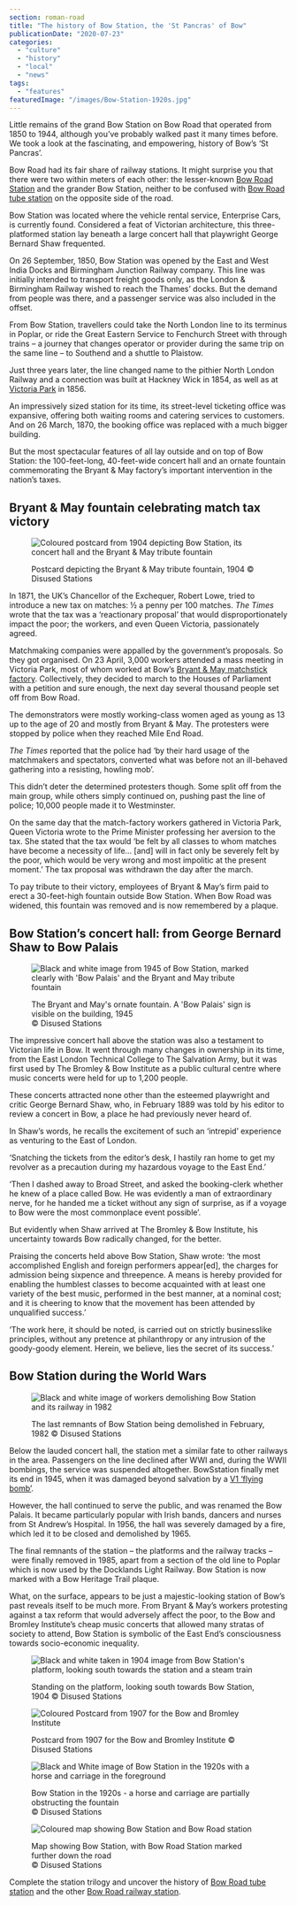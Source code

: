 ```yaml
---
section: roman-road
title: "The history of Bow Station, the 'St Pancras' of Bow"
publicationDate: "2020-07-23"
categories: 
  - "culture"
  - "history"
  - "local"
  - "news"
tags: 
  - "features"
featuredImage: "/images/Bow-Station-1920s.jpg"
---
```


Little remains of the grand Bow Station on Bow Road that operated from 1850 to 1944, although you’ve probably walked past it many times before. We took a look at the fascinating, and empowering, history of Bow’s ‘St Pancras’.

Bow Road had its fair share of railway stations. It might surprise you that there were two within meters of each other: the lesser-known [Bow Road Station](https://romanroadlondon.com/bow-road-railway-station-history/) and the grander Bow Station, neither to be confused with [Bow Road tube station](https://romanroadlondon.com/bow-road-tube-station-history/) on the opposite side of the road.

Bow Station was located where the vehicle rental service, Enterprise Cars, is currently found. Considered a feat of Victorian architecture, this three-platformed station lay beneath a large concert hall that playwright George Bernard Shaw frequented. 

On 26 September, 1850, Bow Station was opened by the East and West India Docks and Birmingham Junction Railway company. This line was initially intended to transport freight goods only, as the London & Birmingham Railway wished to reach the Thames’ docks. But the demand from people was there, and a passenger service was also included in the offset.

From Bow Station, travellers could take the North London line to its terminus in Poplar, or ride the Great Eastern Service to Fenchurch Street with through trains – a journey that changes operator or provider during the same trip on the same line – to Southend and a shuttle to Plaistow.

Just three years later, the line changed name to the pithier North London Railway and a connection was built at Hackney Wick in 1854, as well as at [Victoria Park](https://romanroadlondon.com/victoria-park-east-london-bow/) in 1856.

An impressively sized station for its time, its street-level ticketing office was expansive, offering both waiting rooms and catering services to customers. And on 26 March, 1870, the booking office was replaced with a much bigger building.

But the most spectacular features of all lay outside and on top of Bow Station: the 100-feet-long, 40-feet-wide concert hall and an ornate fountain commemorating the Bryant & May factory’s important intervention in the nation’s taxes.

## Bryant & May fountain celebrating match tax victory

<figure>

![Coloured postcard from 1904 depicting Bow Station, its concert hall and the Bryant & May tribute fountain](/images/Bow-station-in-1904-1024x684.jpg)

<figcaption>

Postcard depicting the Bryant & May tribute fountain, 1904 ©️ Disused Stations

</figcaption>

</figure>

In 1871, the UK’s Chancellor of the Exchequer, Robert Lowe, tried to introduce a new tax on matches: ½ a penny per 100 matches. _The Times_ wrote that the tax was a ‘reactionary proposal’ that would disproportionately impact the poor; the workers, and even Queen Victoria, passionately agreed.

Matchmaking companies were appalled by the government’s proposals. So they got organised. On 23 April, 3,000 workers attended a mass meeting in Victoria Park, most of whom worked at Bow’s [Bryant & May matchstick factory](https://romanroadlondon.com/sarah-chapman-matchstick-girl-campaign-memorial/). Collectively, they decided to march to the Houses of Parliament with a petition and sure enough, the next day several thousand people set off from Bow Road.

The demonstrators were mostly working-class women aged as young as 13 up to the age of 20 and mostly from Bryant & May. The protesters were stopped by police when they reached Mile End Road. 

_The Times_ reported that the police had ‘by their hard usage of the matchmakers and spectators, converted what was before not an ill-behaved gathering into a resisting, howling mob’.

This didn’t deter the determined protesters though. Some split off from the main group, while others simply continued on, pushing past the line of police; 10,000 people made it to Westminster.

On the same day that the match-factory workers gathered in Victoria Park, Queen Victoria wrote to the Prime Minister professing her aversion to the tax. She stated that the tax would ‘be felt by all classes to whom matches have become a necessity of life… \[and\] will in fact only be severely felt by the poor, which would be very wrong and most impolitic at the present moment.’ The tax proposal was withdrawn the day after the march.

To pay tribute to their victory, employees of Bryant & May’s firm paid to erect a 30-feet-high fountain outside Bow Station. When Bow Road was widened, this fountain was removed and is now remembered by a plaque.

## Bow Station’s concert hall: from George Bernard Shaw to Bow Palais

<figure>

![Black and white image from 1945 of Bow Station, marked clearly with 'Bow Palais' and the Bryant and May tribute fountain](/images/Bow-Station-May-Bryant-May-fountain-Bow-Palais-concert-hall-1945-1024x684.jpg)

<figcaption>

The Bryant and May's ornate fountain. A 'Bow Palais' sign is visible on the building, 1945  
©️ Disused Stations

</figcaption>

</figure>

The impressive concert hall above the station was also a testament to Victorian life in Bow. It went through many changes in ownership in its time, from the East London Technical College to The Salvation Army, but it was first used by The Bromley & Bow Institute as a public cultural centre where music concerts were held for up to 1,200 people.

These concerts attracted none other than the esteemed playwright and critic George Bernard Shaw, who, in February 1889 was told by his editor to review a concert in Bow, a place he had previously never heard of. 

In Shaw’s words, he recalls the excitement of such an ‘intrepid’ experience as venturing to the East of London. 

‘Snatching the tickets from the editor’s desk, I hastily ran home to get my revolver as a precaution during my hazardous voyage to the East End.’

‘Then I dashed away to Broad Street, and asked the booking-clerk whether he knew of a place called Bow. He was evidently a man of extraordinary nerve, for he handed me a ticket without any sign of surprise, as if a voyage to Bow were the most commonplace event possible’.

But evidently when Shaw arrived at The Bromley & Bow Institute, his uncertainty towards Bow radically changed, for the better.

Praising the concerts held above Bow Station, Shaw wrote: ‘the most accomplished English and foreign performers appear\[ed\], the charges for admission being sixpence and threepence. A means is hereby provided for enabling the humblest classes to become acquainted with at least one variety of the best music, performed in the best manner, at a nominal cost; and it is cheering to know that the movement has been attended by unqualified success.’

‘The work here, it should be noted, is carried out on strictly businesslike principles, without any pretence at philanthropy or any intrusion of the goody-goody element. Herein, we believe, lies the secret of its success.’

## Bow Station during the World Wars

<figure>

![Black and white image of workers demolishing Bow Station and its railway in 1982](/images/Bow-Station-being-demolished-February-1982-1024x683.jpg)

<figcaption>

The last remnants of Bow Station being demolished in February, 1982 ©️ Disused Stations

</figcaption>

</figure>

Below the lauded concert hall, the station met a similar fate to other railways in the area. Passengers on the line declined after WWI and, during the WWII bombings, the service was suspended altogether. BowSstation finally met its end in 1945, when it was damaged beyond salvation by a [V1 ‘flying bomb’](https://romanroadlondon.com/first-v1-flying-bomb-doodblebug-hits-london/).

However, the hall continued to serve the public, and was renamed the Bow Palais. It became particularly popular with Irish bands, dancers and nurses from St Andrew’s Hospital. In 1956, the hall was severely damaged by a fire, which led it to be closed and demolished by 1965. 

The final remnants of the station – the platforms and the railway tracks – were finally removed in 1985, apart from a section of the old line to Poplar which is now used by the Docklands Light Railway. Bow Station is now marked with a Bow Heritage Trail plaque.

What, on the surface, appears to be just a majestic-looking station of Bow’s past reveals itself to be much more. From Bryant & May’s workers protesting against a tax reform that would adversely affect the poor, to the Bow and Bromley Institute’s cheap music concerts that allowed many stratas of society to attend, Bow Station is symbolic of the East End’s consciousness towards socio-economic inequality. 

<figure>

![Black and white taken in 1904 image from Bow Station's platform, looking south towards the station and a steam train](/images/Looking-south-in-Bow-station-circa-1904-1024x682.jpg)

<figcaption>

Standing on the platform, looking south towards Bow Station, 1904 ©️ Disused Stations

</figcaption>

</figure>

<figure>

![Coloured Postcard from 1907 for the Bow and Bromley Institute](/images/Bow-and-Bromley-Institute-Bow-Station-circa-1907-M-A-Roberts-1024x683.jpg)

<figcaption>

Postcard from 1907 for the Bow and Bromley Institute ©️ Disused Stations

</figcaption>

</figure>

<figure>

![Black and White image of Bow Station in the 1920s with a horse and carriage in the foreground](/images/Bow-Station-1920s-1024x684.jpg)

<figcaption>

Bow Station in the 1920s - a horse and carriage are partially obstructing the fountain  
©️ Disused Stations

</figcaption>

</figure>

<figure>

![Coloured map showing Bow Station and Bow Road station](/images/Map-showing-Bow-Station-1024x683.jpg)

<figcaption>

Map showing Bow Station, with Bow Road Station marked further down the road  
©️ Disused Stations

</figcaption>

</figure>

Complete the station trilogy and uncover the history of [Bow Road tube station](https://romanroadlondon.com/bow-road-tube-station-history/) and the other [Bow Road railway station](https://romanroadlondon.com/bow-road-railway-station-history/).
